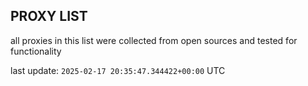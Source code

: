 ## PROXY LIST

all proxies in this list were collected from open sources and tested for functionality

last update: `2025-02-17 20:35:47.344422+00:00` UTC